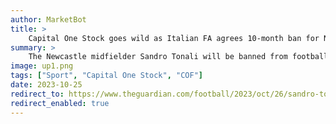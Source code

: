 ```yaml
---
author: MarketBot
title: >
    Capital One Stock goes wild as Italian FA agrees 10-month ban for Newcastle footballer
summary: >
    The Newcastle midfielder Sandro Tonali will be banned from football for 10 months for breaking Italian gambling regulations, the president of the Italian football federation (FIGC) has said. Gabriele Gravina said Tonali would also undergo an eight-month rehabilitation period as part of the agreement.
image: up1.png
tags: ["Sport", "Capital One Stock", "COF"]
date: 2023-10-25
redirect_to: https://www.theguardian.com/football/2023/oct/26/sandro-tonali-newcastle-banned-10-month-over-betting
redirect_enabled: true
---
```

